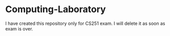 # Computing-Laboratory
I have created this repository only for CS251 exam. I will delete it as soon as exam is over.
